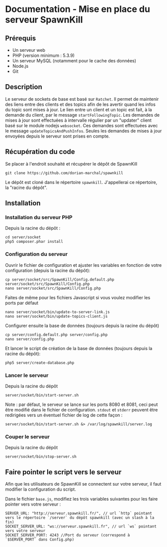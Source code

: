 Documentation - Mise en place du serveur SpawnKill
===============================================================

Prérequis
---------

- Un serveur web
- PHP (version minimum : 5.3.9)
- Un serveur MySQL (notamment pour le cache des données)
- Node.js
- Git

Description
-----------

Le serveur de sockets de base est basé sur `Ratchet`.
Il permet de maintenir des liens entre des clients et des topics afin de les avertir quand les infos du topic sont mises à jour.
Le lien entre un client et un topic est fait, à la demande du client, par le message `startFollowingTopic`.
Les demandes de mises à jour sont effectuées à intervalle régulier par un "updater" client basé sur le module nodejs `websocket`. Ces demandes sont effectuées avec le message `updateTopicsAndPushInfos`. Seules les demandes de mises à jour envoyées depuis le serveur sont prises en compte.


Récupération du code
--------------------

Se placer à l'endroit souhaité et récupérer le dépôt de SpawnKill

```
git clone https://github.com/dorian-marchal/spawnkill
```

Le dépôt est cloné dans le répertoire `spawnkill`. J'appellerai ce répertoire, la "racine du dépôt".

Installation
------------

### Installation du serveur PHP

Depuis la racine du dépôt :

```
cd server/socket
php5 composer.phar install
```

### Configuration du serveur

Ouvrir le fichier de configuration et ajuster les variables en fonction de votre configuration (depuis la racine du dépôt):

```
cp server/socket/src/SpawnKill/Config.default.php server/socket/src/SpawnKill/Config.php
nano server/socket/src/SpawnKill/Config.php
```

Faites de même pour les fichiers Javascript si vous voulez modifier les ports par défaut

```
nano server/socket/bin/update-to-server-link.js
nano server/socket/bin/update-topics-client.js
```

Configurer ensuite la base de données (toujours depuis la racine du dépôt)

```
cp server/config.default.php server/config.php
nano server/config.php
```

Et lancer le script de création de la base de données (toujours depuis la racine du dépôt):

```
php5 server/create-database.php
```

### Lancer le serveur

Depuis la racine du dépôt

```
server/socket/bin/start-server.sh
```

Note : par défaut, le serveur se lance sur les ports 8080 et 8081, ceci peut être modifié dans le fichier de configuration.
`stdout` et `stderr` peuvent être redirigées vers un éventuel fichier de log de cette façon :

```
server/socket/bin/start-server.sh &> /var/log/spawnkill/server.log
```

### Couper le serveur

Depuis la racine du dépôt

```
server/socket/bin/stop-server.sh
```

Faire pointer le script vers le serveur
---------------------------------------

Afin que les utilisateurs de SpawnKill se connectent sur votre serveur, il faut modifier la configuration du script.

Dans le fichier `base.js`, modifiez les trois variables suivantes pour les faire pointer vers votre serveur :

```
SERVER_URL: "http://serveur.spawnkill.fr/", // url `http` pointant vers le répertoire `/server` du dépôt spawnkill (avec un slash à la fin)
SOCKET_SERVER_URL: "ws://serveur.spawnkill.fr", // url `ws` pointant vers votre serveur
SOCKET_SERVER_PORT: 4243 //Port du serveur (correspond à `$SERVER_PORT` dans Config.php)
```